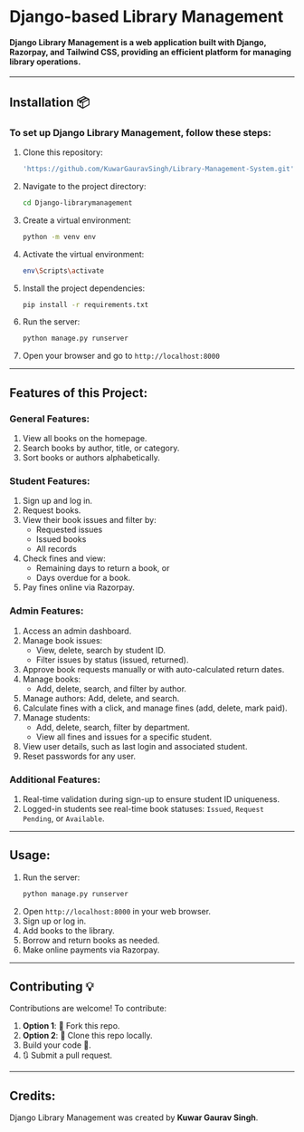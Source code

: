 
# Django-based Library Management

#### Django Library Management is a web application built with Django, Razorpay, and Tailwind CSS, providing an efficient platform for managing library operations.

---

## Installation 📦
### To set up Django Library Management, follow these steps:

1. Clone this repository:
   ```bash
   'https://github.com/KuwarGauravSingh/Library-Management-System.git'
   ```

2. Navigate to the project directory:
   ```bash
   cd Django-librarymanagement
   ```

3. Create a virtual environment:
   ```bash
   python -m venv env
   ```

4. Activate the virtual environment:
   ```bash
   env\Scripts\activate
   ```

5. Install the project dependencies:
   ```bash
   pip install -r requirements.txt
   ```

6. Run the server:
   ```bash
   python manage.py runserver
   ```

7. Open your browser and go to `http://localhost:8000`

---

## Features of this Project:

### General Features:
1. View all books on the homepage.
2. Search books by author, title, or category.
3. Sort books or authors alphabetically.

### Student Features:
1. Sign up and log in.
2. Request books.
3. View their book issues and filter by:
   - Requested issues
   - Issued books
   - All records
4. Check fines and view:
   - Remaining days to return a book, or
   - Days overdue for a book.
5. Pay fines online via Razorpay.

### Admin Features:
1. Access an admin dashboard.
2. Manage book issues:
   - View, delete, search by student ID.
   - Filter issues by status (issued, returned).
3. Approve book requests manually or with auto-calculated return dates.
4. Manage books:
   - Add, delete, search, and filter by author.
5. Manage authors: Add, delete, and search.
6. Calculate fines with a click, and manage fines (add, delete, mark paid).
7. Manage students:
   - Add, delete, search, filter by department.
   - View all fines and issues for a specific student.
8. View user details, such as last login and associated student.
9. Reset passwords for any user.

### Additional Features:
1. Real-time validation during sign-up to ensure student ID uniqueness.
2. Logged-in students see real-time book statuses: `Issued`, `Request Pending`, or `Available`.

---

## Usage:
1. Run the server:
   ```bash
   python manage.py runserver
   ```
2. Open `http://localhost:8000` in your web browser.
3. Sign up or log in.
4. Add books to the library.
5. Borrow and return books as needed.
6. Make online payments via Razorpay.

---

## Contributing 💡

Contributions are welcome! To contribute:
1. **Option 1**: 🍴 Fork this repo.
2. **Option 2**: 👯 Clone this repo locally.
3. Build your code 🔨.
4. 🔃 Submit a pull request.

---

## Credits:

Django Library Management was created by **Kuwar Gaurav Singh**.
